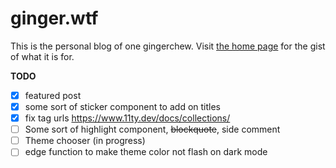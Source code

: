 # ginger.wtf

This is the personal blog of one gingerchew. Visit [the home page](https://ginger.wtf) for the gist of what it is for.

**TODO**

- [x] featured post
- [x] some sort of sticker component to add on titles
- [x] fix tag urls https://www.11ty.dev/docs/collections/
- [ ] Some sort of highlight component, ~~blockquote~~, side comment
- [ ] Theme chooser (in progress)
- [ ] edge function to make theme color not flash on dark mode